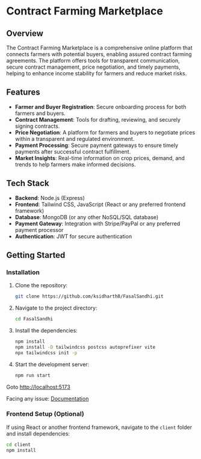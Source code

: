 # Contract Farming Marketplace

## Overview
The Contract Farming Marketplace is a comprehensive online platform that connects farmers with potential buyers, enabling assured contract farming agreements. The platform offers tools for transparent communication, secure contract management, price negotiation, and timely payments, helping to enhance income stability for farmers and reduce market risks.

## Features
- **Farmer and Buyer Registration**: Secure onboarding process for both farmers and buyers.
- **Contract Management**: Tools for drafting, reviewing, and securely signing contracts.
- **Price Negotiation**: A platform for farmers and buyers to negotiate prices within a transparent and regulated environment.
- **Payment Processing**: Secure payment gateways to ensure timely payments after successful contract fulfillment.
- **Market Insights**: Real-time information on crop prices, demand, and trends to help farmers make informed decisions.

## Tech Stack
- **Backend**: Node.js (Express)
- **Frontend**: Tailwind CSS, JavaScript (React or any preferred frontend framework)
- **Database**: MongoDB (or any other NoSQL/SQL database)
- **Payment Gateway**: Integration with Stripe/PayPal or any preferred payment processor
- **Authentication**: JWT for secure authentication

## Getting Started

### Installation
1. Clone the repository:

    ```bash
    git clone https://github.com/ksidharth8/FasalSandhi.git
    ```

2. Navigate to the project directory:

    ```bash
    cd FasalSandhi
    ```

3. Install the dependencies:

    ```bash
    npm install
    npm install -D tailwindcss postcss autoprefixer vite
    npx tailwindcss init -p
    ```

4. Start the development server:

    ```bash
    npm run start
    ```

Goto [http://localhost:5173](http://localhost:5173)

Facing any issue: [Documentation](https://tailwindcss.com/docs/installation/using-postcss)

### Frontend Setup (Optional)
If using React or another frontend framework, navigate to the `client` folder and install dependencies:

```bash
cd client
npm install
```